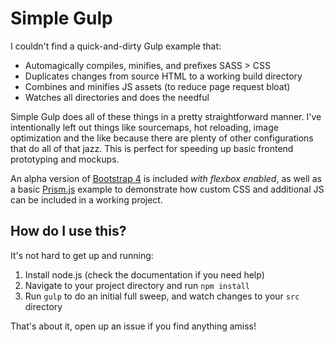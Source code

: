 # Simple Gulp

I couldn't find a quick-and-dirty Gulp example that:

* Automagically compiles, minifies, and prefixes SASS > CSS
* Duplicates changes from source HTML to a working build directory
* Combines and minifies JS assets (to reduce page request bloat)
* Watches all directories and does the needful

Simple Gulp does all of these things in a pretty straightforward manner. I've intentionally left out things like sourcemaps, hot reloading, image optimization and the like because there are plenty of other configurations that do all of that jazz. This is perfect for speeding up basic frontend prototyping and mockups.

An alpha version of [Bootstrap 4](http://v4-alpha.getbootstrap.com/) is included *with flexbox enabled*, as well as a basic [Prism.js](http://prismjs.com/) example to demonstrate how custom CSS and additional JS can be included in a working project.

## How do I use this?

It's not hard to get up and running:

1. Install node.js (check the documentation if you need help)
2. Navigate to your project directory and run `npm install`
3. Run `gulp` to do an initial full sweep, and watch changes to your `src` directory

That's about it, open up an issue if you find anything amiss!
